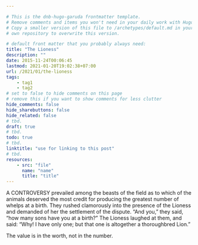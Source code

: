 ```yaml
---

# This is the dnb-hugo-garuda frontmatter template. 
# Remove comments and items you won't need in your daily work with Hugo.
# Copy a smaller version of this file to /archetypes/default.md in your
# own repository to overwrite this version.

# default front matter that you probably always need:
title: "The Lioness"
description: ""
date: 2015-11-24T00:06:45
lastmod: 2021-01-20T19:02:38+07:00
url: /2021/01/the-lioness
tags:
    - tag1
    - tag2
# set to false to hide comments on this page
# remove this if you want to show comments for less clutter
hide_comments: false
hide_sharebuttons: false
hide_related: false
# tbd.
draft: true
# tbd.
todo: true
# tbd.
linktitle: "use for linking to this post"
# tbd.
resources:
    - src: "file"
      name: "name"
      title: "title"
---
```

A CONTROVERSY prevailed among the beasts of the field as to which of the animals deserved the most credit for producing the greatest number of whelps at a birth. They rushed clamorously into the presence of the Lioness and demanded of her the settlement of the dispute. “And you,” they said, “how many sons have you at a birth?” The Lioness laughed at them, and said: “Why! I have only one; but that one is altogether a thoroughbred Lion.”

The value is in the worth, not in the number.
